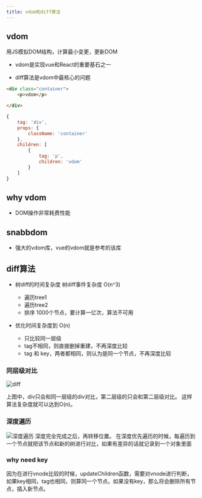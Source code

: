 ```yaml
---
title: vdom和diff算法
---
```


## vdom
用JS模拟DOM结构，计算最小变更，更新DOM

- vdom是实现vue和React的重要基石之一

- diff算法是vdom中最核心的问题

```html
<div class="container">
    <p>vdom</p>

</div>
```

```js
{
    tag: 'div',
    props: {
        className: 'container'
    },
    children: [
        {
            tag: 'p',
            children: 'vdom'
        }
    ]
}

```
## why vdom

- DOM操作非常耗费性能

## snabbdom

- 强大的vdom库，vue的vdom就是参考的该库


## diff算法

- 树diff的时间复杂度
树diff事件复杂度 O(n^3)
    - 遍历tree1
    - 遍历tree2
    - 排序
1000个节点，要计算一亿次，算法不可用

- 优化时间复杂度到 O(n)
  - 只比较同一层级
  - tag不相同，则直接删掉重建，不再深度比较
  - tag 和 key，两者都相同，则认为是同一个节点，不再深度比较

### 同层级对比
![diff](https://tva1.sinaimg.cn/large/008i3skNly1gqexo71ejaj30pc0d3gno.jpg)

上图中，div只会和同一层级的div对比，第二层级的只会和第二层级对比。 这样算法复杂度就可以达到O(n)。


### 深度遍历
![深度遍历](https://tva1.sinaimg.cn/large/008i3skNly1gqexneyc7fj30sa0e9wgh.jpg)
深度完全完成之后，再转移位置。 在深度优先遍历的时候，每遍历到一个节点就把该节点和新的树进行对比，如果有差异的话就记录到一个对象里面


### why need key
因为在进行vnode比较的时候，updateChildren函数，需要对vnode进行判断，如果key相同，tag也相同，则算同一个节点。如果没有key，那么将会删除所有节点，插入新节点。


